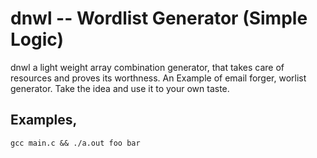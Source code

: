 # dnwl -- Wordlist Generator (Simple Logic)

dnwl a light weight array combination generator, that takes care of resources and proves its worthness.
An Example of email forger, worlist generator. Take the idea and use it to your own taste.

## Examples, 
 `gcc main.c && ./a.out foo bar`
